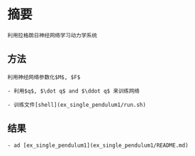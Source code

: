 # 摘要


    利用拉格朗日神经网络学习动力学系统

## 方法

    利用神经网络参数化$M$, $F$

    - 利用$q$, $\dot q$ and $\ddot q$ 来训练网络

    - 训练文件[shell](ex_single_pendulum1/run.sh)

## 结果

    - ad [ex_single_pendulum1](ex_single_pendulum1/README.md)
